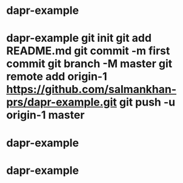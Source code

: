 # dapr-example
# dapr-example git init git add README.md git commit -m first commit git branch -M master git remote add origin-1 https://github.com/salmankhan-prs/dapr-example.git git push -u origin-1 master
# dapr-example
# dapr-example
